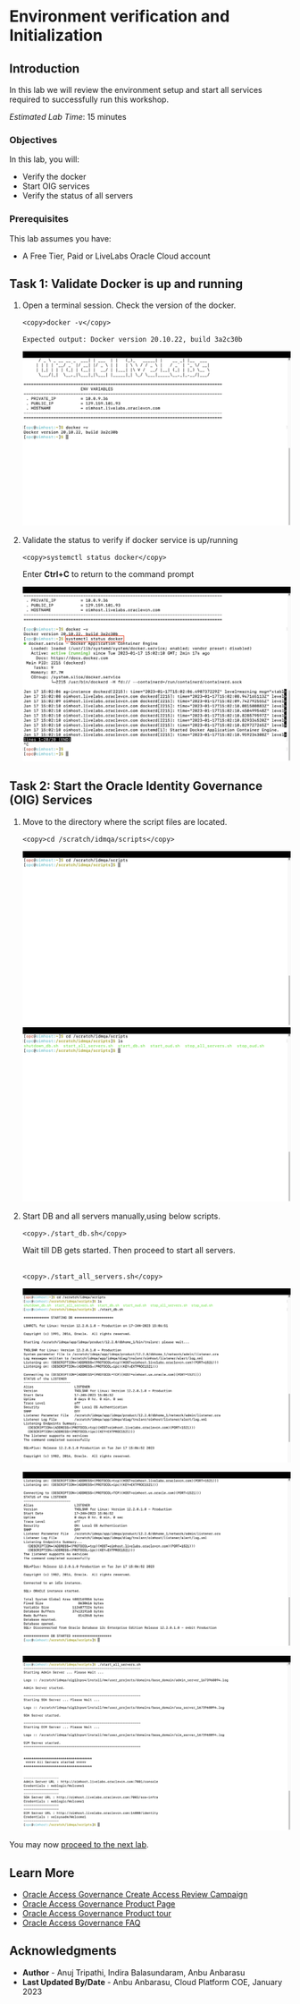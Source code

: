 # Environment verification and Initialization

## Introduction

In this lab we will review the environment setup and start all services required to successfully run this workshop.

*Estimated Lab Time*: 15 minutes

### Objectives

In this lab, you will:
 * Verify the docker 
 * Start OIG services
 * Verify the status of all servers

### Prerequisites
This lab assumes you have:
- A Free Tier, Paid or LiveLabs Oracle Cloud account


## Task 1: Validate Docker is up and running

1. Open a terminal session. Check the version of the docker.

    ```
    <copy>docker -v</copy>
    ```
    ```
    Expected output: Docker version 20.10.22, build 3a2c30b
    ```
     ![Check the version of docker](images/docker-version.png)
2. Validate the status to verify if docker service is up/running

    ```
    <copy>systemctl status docker</copy>
    ```
    Enter **Ctrl+C** to return to the command prompt

    ![Validate the status of docker](images/docker-info.png) 

## Task 2: Start the Oracle Identity Governance (OIG) Services

1. Move to the directory where the script files are located.
     
    ```
    <copy>cd /scratch/idmqa/scripts</copy>
    ```

    ![Move to script files location](images/script-file.png)
    ![List of files in directory](images/list-files.png)


2. Start DB and all servers manually,using below scripts.

    ```
    <copy>./start_db.sh</copy>
    ```
    Wait till DB gets started. Then proceed to start all servers.
     ```
    
    <copy>./start_all_servers.sh</copy>
    ```
    ![DB server started](images/start-db.png)

    ![DB server started](images/db-started.png)

    ![All servers are started](images/start-all-servers.png)





You may now [proceed to the next lab](#next).

## Learn More

* [Oracle Access Governance Create Access Review Campaign](https://docs.oracle.com/en/cloud/paas/access-governance/pdapg/index.html)
* [Oracle Access Governance Product Page](https://www.oracle.com/security/cloud-security/access-governance/)
* [Oracle Access Governance Product tour](https://www.oracle.com/webfolder/s/quicktours/paas/pt-sec-access-governance/index.html)
* [Oracle Access Governance FAQ](https://www.oracle.com/security/cloud-security/access-governance/faq/)

## Acknowledgments
* **Author** - Anuj Tripathi, Indira Balasundaram, Anbu Anbarasu 
* **Last Updated By/Date** - Anbu Anbarasu, Cloud Platform COE, January 2023